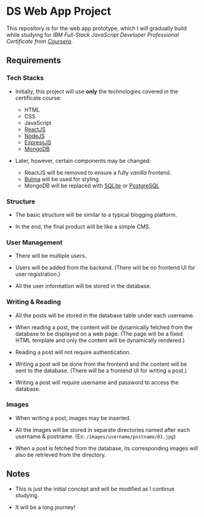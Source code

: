 # DS Web App Project

This repository is for the web app prototype, which I will gradually
build while studying for _IBM Full-Stack JavaScript Developer
Professional Certificate from [Coursera](https://www.coursera.org/)_.

## Requirements

### Tech Stacks

-   Initially, this project will use **only** the technologies covered
    in the certificate course:

    -   HTML
    -   CSS
    -   JavaScript
    -   [ReactJS](https://react.dev/)
    -   [NodeJS](https://nodejs.org/)
    -   [ExpressJS](https://expressjs.com/)
    -   [MongoDB](https://www.mongodb.com/)

-   Later, however, certain components may be changed:

    -   ReactJS will be removed to ensure a fully _vanilla_ frontend.
    -   [Bulma](https://bulma.io/) will be used for styling.
    -   MongoDB will be replaced with [SQLite](https://sqlite.org/) or
        [PostgreSQL](https://www.postgresql.org/)

### Structure

-   The basic structure will be similar to a typical blogging
    platform.

-   In the end, the final product will be like a simple CMS.

### User Management

-   There will be multiple users.

-   Users will be added from the backend. (There will be no frontend
    UI for user registration.)

-   All the user information will be stored in the database.

### Writing & Reading

-   All the posts will be stored in the database table under each
    username.

-   When reading a post, the content will be dynamically fetched from
    the database to be displayed on a web page. (The page will be a
    fixed HTML template and only the content will be dynamically
    rendered.)

-   Reading a post will not require authentication.

-   Writing a post will be done from the frontend and the content will
    be sent to the database. (There will be a frontend UI for writing
    a post.)

-   Writing a post will require username and password to access the
    database.

### Images

-   When writing a post, images may be inserted.

-   All the images will be stored in separate directories named after
    each username & postname. (Ex: `/images/username/postname/01.jpg`)

-   When a post is fetched from the database, its corresponding images
    will also be retrieved from the directory.

## Notes

-   This is just the initial concept and will be modified as I
    continue studying.

-   It will be a long journey!
